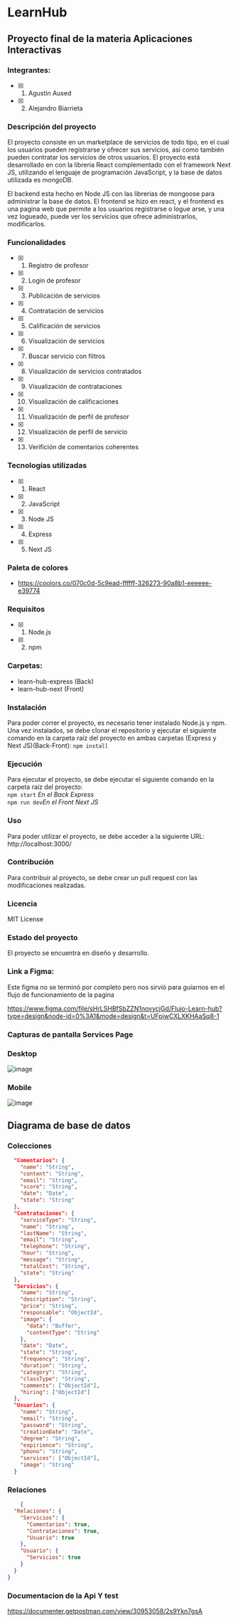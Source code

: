# LearnHub

## Proyecto final de la materia Aplicaciones Interactivas 
### Integrantes:
- [x] 1. Agustin Aused
- [x] 2. Alejandro Biarrieta 

### Descripción del proyecto
El proyecto consiste en un marketplace de servicios de todo tipo, en el cual los usuarios pueden registrarse y ofrecer sus servicios, así como también pueden contratar los servicios de otros usuarios. El proyecto está desarrollado en con la libreria React complementado con el framework Next JS, utilizando el lenguaje de programación JavaScript, y la base de datos utilizada es mongoDB.

El backend esta hecho en Node JS con las librerias de mongoose para administrar la base de datos.
El frontend se hizo en react, y el frontend es una pagina web que permite a los usuarios registrarse o logue
arse, y una vez logueado, puede ver los servicios que ofrece administrarlos, modificarlos.


### Funcionalidades
- [x] 1. Registro de profesor
- [x] 2. Login de profesor
- [x] 3. Publicación de servicios
- [x] 4. Contratación de servicios
- [x] 5. Calificación de servicios
- [x] 6. Visualización de servicios
- [x] 7. Buscar servicio con filtros
- [x] 8. Visualización de servicios contratados
- [x] 9. Visualización de contrataciones
- [x] 10. Visualización de calificaciones
- [x] 11. Visualización de perfil de profesor
- [x] 12. Visualización de perfil de servicio
- [x] 13. Verifición de comentarios coherentes



### Tecnologías utilizadas
- [x] 1. React
- [x] 2. JavaScript
- [x] 3. Node JS
- [x] 4. Express
- [x] 5. Next JS

### Paleta de colores
- https://coolors.co/070c0d-5c9ead-ffffff-326273-90a8b1-eeeeee-e39774

### Requisitos
- [x] 1. Node.js
- [x] 2. npm

### Carpetas:
- learn-hub-express (Back)
- learn-hub-next (Front)
  
### Instalación
Para poder correr el proyecto, es necesario tener instalado Node.js y npm. Una vez instalados, se debe clonar el repositorio y ejecutar el siguiente comando en la carpeta raíz del proyecto en ambas carpetas (Express y Next JS)(Back-Front):
``` npm install ```

### Ejecución   
Para ejecutar el proyecto, se debe ejecutar el siguiente comando en la carpeta raíz del proyecto:  
``` npm start ```  *En el Back Express*  
``` npm run dev ```*En el Front Next JS*

### Uso
Para poder utilizar el proyecto, se debe acceder a la siguiente URL: http://localhost:3000/

### Contribución
Para contribuir al proyecto, se debe crear un pull request con las modificaciones realizadas.

### Licencia
MIT License

### Estado del proyecto
El proyecto se encuentra en diseño y desarrollo.

### Link a Figma:
Este figma no se terminó por completo pero nos sirvió para guiarnos en el flujo de funcionamiento de la pagina

https://www.figma.com/file/sHrLSHBfSbZZN1novycjGd/Flujo-Learn-hub?type=design&node-id=0%3A1&mode=design&t=UFpjwCXLXKHAaSq8-1


### Capturas de pantalla Services Page

### Desktop 

![image](https://github.com/AgustinAused/LearnHub/assets/103573136/9f3e8e6a-921c-46e4-92f9-8d52b1cd09d5)

### Mobile

![image](https://github.com/AgustinAused/LearnHub/assets/103573136/5d775b7a-2650-4269-8fe6-c97bd87f7caf)

## Diagrama de base de datos
### Colecciones
```json
  "Comentarios": {
    "name": "String",
    "content": "String",
    "email": "String",
    "score": "String",
    "date": "Date",
    "state": "String"
  },
  "Contrataciones": {
    "serviceType": "String",
    "name": "String",
    "lastName": "String",
    "email": "String",
    "telephone": "String",
    "hour": "String",
    "message": "String",
    "totalCost": "String",
    "state": "String"
  },
  "Servicios": {
    "name": "String",
    "description": "String",
    "price": "String",
    "responsable": "ObjectId",
    "image": {
      "data": "Buffer",
      "contentType": "String"
    },
    "date": "Date",
    "state": "String",
    "frequency": "String",
    "duration": "String",
    "category": "String",
    "classType": "String",
    "comments": ["ObjectId"],
    "hiring": ["ObjectId"]
  },
  "Usuarios": {
    "name": "String",
    "email": "String",
    "password": "String",
    "creationDate": "Date",
    "degree": "String",
    "expirience": "String",
    "phono": "String",
    "services": ["ObjectId"],
    "image": "String"
  }
```
### Relaciones
```json
    {
  "Relaciones": {
    "Servicios": {
      "Comentarios": true,
      "Contrataciones": true,
      "Usuario": true
    },
    "Usuario": {
      "Servicios": true
    }
  }
}
```

### Documentacion de la Api Y test
https://documenter.getpostman.com/view/30953058/2s9Ykn7gsA



